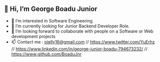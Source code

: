 ## 👋 Hi, I’m George Boadu Junior
- 👀 I’m interested in Software Engineering
- 🌱 I’m currently looking for Junior Backend Developer Role.
- 💞️ I’m looking forward to collaborate with people on a Software or Web  development projects
- 📫 Contact me : pielly16@gmail.com // https://www.twitter.com/YuErhz // https://www.linkedin.com/in/george-junior-boadu-794673232/ // https://www.github.com/BoaduJnr

<!---
BoaduJnr/BoaduJnr is a ✨ special ✨ repository because its `README.md` (this file) appears on your GitHub profile.
You can click the Preview link to take a look at your changes.
--->
